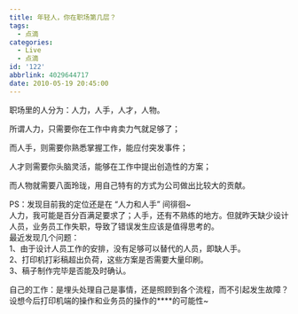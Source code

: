 ```yaml
---
title: 年轻人，你在职场第几层？
tags:
  - 点滴
categories:
  - Live
  - 点滴
id: '122'
abbrlink: 4029644717
date: 2010-05-19 20:45:00
---
```


职场里的人分为：人力，人手，人才，人物。  
  
所谓人力，只需要你在工作中肯卖力气就足够了；  
  
而人手，则需要你熟悉掌握工作，能应付突发事件；  
  
人才则需要你头脑灵活，能够在工作中提出创造性的方案；  
  
而人物就需要八面玲珑，用自己特有的方式为公司做出比较大的贡献。  
  
PS：发现目前我的定位还是在 “人力和人手” 间徘徊~  
人力，我可能是百分百满足要求了；人手，还有不熟练的地方。但就昨天缺少设计人员，业务员工作失职，导致了错误发生应该是值得思考的。  
最近发现几个问题：  
1、由于设计人员工作的安排，没有足够可以替代的人员，即缺人手。  
2、打印机打彩稿超出负荷，这些方案是否需要大量印刷。  
3、稿子制作完毕是否能及时确认。  
  
自己的工作：是埋头处理自己是事情，还是照顾到各个流程，而不引起发生故障？设想今后打印机端的操作和业务员的操作的\*\*\*\*的可能性~